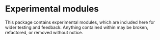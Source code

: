 Experimental modules
====================

This package contains experimental modules, which are included here for
wider testing and feedback. Anything contained within may be broken, refactored,
or removed without notice.